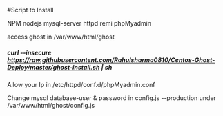 #Script to Install

NPM
nodejs
mysql-server
httpd
remi
phpMyadmin

access ghost in /var/www/html/ghost

##### curl --insecure https://raw.githubusercontent.com/Rahulsharma0810/Centos-Ghost-Deploy/master/ghost-install.sh | sh

Allow your Ip in /etc/httpd/conf.d/phpMyadmin.conf

Change mysql database-user & password in config.js --production under /var/www/html/ghost/config.js

